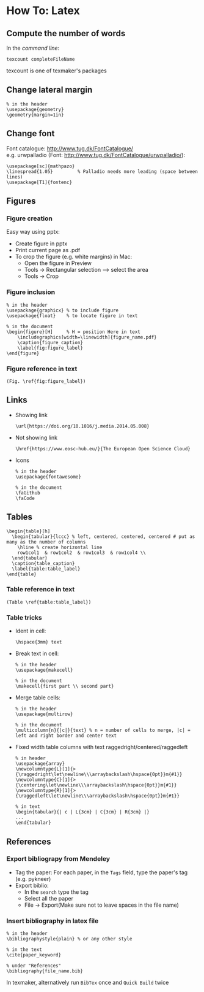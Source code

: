 # How To: Latex

## Compute the number of words
In the *command line*: 
```
texcount completeFileName
```
texcount is one of texmaker's packages


## Change lateral margin  
```
% in the header
\usepackage{geometry}
\geometry{margin=1in}
```

## Change font 
Font catalogue: http://www.tug.dk/FontCatalogue/  
e.g. urwpalladio (Font: http://www.tug.dk/FontCatalogue/urwpalladio/):
```
\usepackage[sc]{mathpazo}
\linespread{1.05}         % Palladio needs more leading (space between lines)
\usepackage[T1]{fontenc}
```

## Figures

### Figure creation
Easy way using pptx:  
- Create figure in pptx  
- Print current page as .pdf
- To crop the figure (e.g. white margins) in Mac: 
  - Open the figure in Preview  
  - Tools -> Rectangular selection --> select the area  
  - Tools -> Crop

### Figure inclusion
```
% in the header
\usepackage{graphicx} % to include figure
\usepackage{float}    % to locate figure in text

% in the document
\begin{figure}[H]     % H = position Here in text
    \includegraphics[width=\linewidth]{figure_name.pdf}
    \caption{figure_caption}
    \label{fig:figure_label}
\end{figure}
```

### Figure reference in text
```
(Fig. \ref{fig:figure_label})
```


## Links  
- Showing link
  ```
  \url{https://doi.org/10.1016/j.media.2014.05.008}
  ```
- Not showing link  
  ```
  \href{https://www.eosc-hub.eu/}{The European Open Science Cloud}
  ```

- Icons
  ```
  % in the header
  \usepackage{fontawesome}

  % in the document
  \faGithub
  \faCode
  ```

## Tables
```
\begin{table}[h]
  \begin{tabular}{lccc} % left, centered, centered, centered # put as many as the number of columns
    \hline % create horizontal line
    row1col1  & row1col2  & row1col3  & row1col4 \\
  \end{tabular}
  \caption{table_caption}
  \label{table:table_label}
\end{table}
```
### Table reference in text
```
(Table \ref{table:table_label})
```
### Table tricks  
- Ident in cell:  
  ```
  \hspace{3mm} text
  ```
- Break text in cell:  
  ```
  % in the header 
  \usepackage{makecell}	
  
  % in the document
  \makecell{first part \\ second part}
  ```
- Merge table cells:  
  ```
  % in the header
  \usepackage{multirow}	
  
  % in the document
  \multicolumn{n}{|c|}{text} % n = number of cells to merge, |c| = left and right border and center text  
  ```  
- Fixed width table columns with text raggedright/centered/raggedleft  
  ```
  % in header
  \usepackage{array}
  \newcolumntype{L}[1]{>{\raggedright\let\newline\\\arraybackslash\hspace{0pt}}m{#1}}
  \newcolumntype{C}[1]{>{\centering\let\newline\\\arraybackslash\hspace{0pt}}m{#1}}
  \newcolumntype{R}[1]{>{\raggedleft\let\newline\\\arraybackslash\hspace{0pt}}m{#1}}
  
  % in text
  \begin{tabular}{| c | L{3cm} | C{3cm} | R{3cm} |}
  ...
  \end{tabular}
  ```
  

  

## References  

### Export bibliograpy from Mendeley  
- Tag the paper: For each paper, in the `Tags` field, type the paper's tag (e.g. pykneer)  
- Export biblio:   
  - In the `search` type the tag  
  - Select all the paper  
  - File -> Export(Make sure not to leave spaces in the file name)  
  
### Insert bibliography in latex file  
```
% in the header
\bibliographystyle{plain} % or any other style

% in the text
\cite{paper_keyword}

% under "References"
\bibliography{file_name.bib}

```
In texmaker, alternatively run `BibTex` once and `Quick Build` twice


